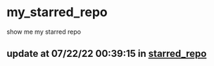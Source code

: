 # my_starred_repo
show me my starred repo

update at 07/22/22 00:39:15 in [starred_repo](./index.html)
---

